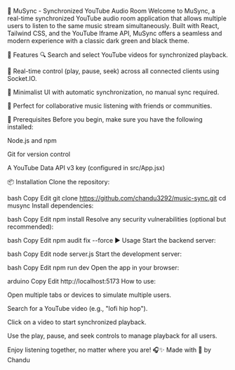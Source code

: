 🎵 MuSync - Synchronized YouTube Audio Room
Welcome to MuSync, a real-time synchronized YouTube audio room application that allows multiple users to listen to the same music stream simultaneously. Built with React, Tailwind CSS, and the YouTube Iframe API, MuSync offers a seamless and modern experience with a classic dark green and black theme.

🚀 Features
🔍 Search and select YouTube videos for synchronized playback.

🔁 Real-time control (play, pause, seek) across all connected clients using Socket.IO.

🎯 Minimalist UI with automatic synchronization, no manual sync required.

👥 Perfect for collaborative music listening with friends or communities.

🧰 Prerequisites
Before you begin, make sure you have the following installed:

Node.js and npm

Git for version control

A YouTube Data API v3 key (configured in src/App.jsx)

📦 Installation
Clone the repository:

bash
Copy
Edit
git clone https://github.com/chandu3292/music-sync.git
cd musync
Install dependencies:

bash
Copy
Edit
npm install
Resolve any security vulnerabilities (optional but recommended):

bash
Copy
Edit
npm audit fix --force
▶️ Usage
Start the backend server:

bash
Copy
Edit
node server.js
Start the development server:

bash
Copy
Edit
npm run dev
Open the app in your browser:

arduino
Copy
Edit
http://localhost:5173
How to use:

Open multiple tabs or devices to simulate multiple users.

Search for a YouTube video (e.g., "lofi hip hop").

Click on a video to start synchronized playback.

Use the play, pause, and seek controls to manage playback for all users.

Enjoy listening together, no matter where you are! 🎧✨
Made with 💚 by Chandu

